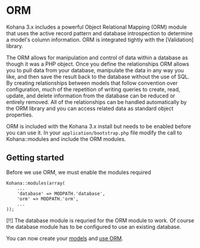 # ORM

Kohana 3.x includes a powerful Object Relational Mapping (ORM) module that uses the active record pattern and database introspection to determine a model's column information. ORM is integrated tightly with the [Validation] library.

The ORM allows for manipulation and control of data within a database as though it was a PHP object. Once you define the relationships ORM allows you to pull data from your database, manipulate the data in any way you like, and then save the result back to the database without the use of SQL. By creating relationships between models that follow convention over configuration, much of the repetition of writing queries to create, read, update, and delete information from the database can be reduced or entirely removed. All of the relationships can be handled automatically by the ORM library and you can access related data as standard object properties.

ORM is included with the Kohana 3.x install but needs to be enabled before you can use it. In your `application/bootstrap.php` file modify the call to Kohana::modules and include the ORM modules.

## Getting started

Before we use ORM, we must enable the modules required

    Kohana::modules(array(
    	...
    	'database' => MODPATH.'database',
    	'orm' => MODPATH.'orm',
    	...
    ));

[!!] The database module is requried for the ORM module to work. Of course the database module has to be configured to use an existing database.

You can now create your [models](models) and [use ORM](using).
